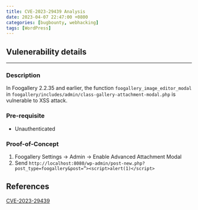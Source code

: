 ```yaml
---
title: CVE-2023-29439 Analysis
date: 2023-04-07 22:47:00 +0800
categories: [bugbounty, webhacking]
tags: [WordPress]
---
```


## Vulenerability details
---

### Description
In Foogallery 2.2.35 and earlier, the function `foogallery_image_editor_modal` in `foogallery/includes/admin/class-gallery-attachment-modal.php` is vulnerable to XSS attack.

### Pre-requisite
- Unauthenticated

### Proof-of-Concept
1. Foogallery Settings → Admin → Enable Advanced Attachment Modal 
2. Send `http://localhost:8080/wp-admin/post-new.php?post_type=foogallery&post=”><script>alert(1)</script>`

## References
[CVE-2023-29439](https://cve.mitre.org/cgi-bin/cvename.cgi?name=CVE-2023-29439)
